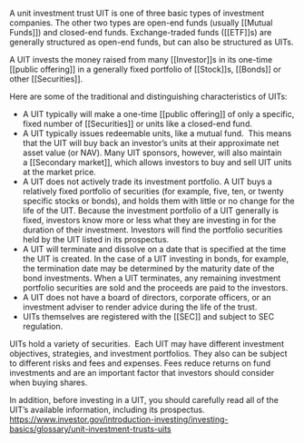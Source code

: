 A unit investment trust UIT is one of three basic types of investment companies. The other two types are open-end funds (usually [[Mutual Funds]]) and closed-end funds. Exchange-traded funds ([[ETF]]s) are generally structured as open-end funds, but can also be structured as UITs.

A UIT invests the money raised from many [[Investor]]s in its one-time [[public offering]] in a generally fixed portfolio of [[Stock]]s, [[Bonds]] or other [[Securities]].

Here are some of the traditional and distinguishing characteristics of UITs:

- A UIT typically will make a one-time [[public offering]] of only a specific, fixed number of [[Securities]] or units like a closed-end fund.
- A UIT typically issues redeemable units, like a mutual fund.  This means that the UIT will buy back an investor’s units at their approximate net asset value (or NAV). Many UIT sponsors, however, will also maintain a [[Secondary market]], which allows investors to buy and sell UIT units at the market price.  
- A UIT does not actively trade its investment portfolio. A UIT buys a relatively fixed portfolio of securities (for example, five, ten, or twenty specific stocks or bonds), and holds them with little or no change for the life of the UIT. Because the investment portfolio of a UIT generally is fixed, investors know more or less what they are investing in for the duration of their investment. Investors will find the portfolio securities held by the UIT listed in its prospectus.
- A UIT will terminate and dissolve on a date that is specified at the time the UIT is created. In the case of a UIT investing in bonds, for example, the termination date may be determined by the maturity date of the bond investments. When a UIT terminates, any remaining investment portfolio securities are sold and the proceeds are paid to the investors.
- A UIT does not have a board of directors, corporate officers, or an investment adviser to render advice during the life of the trust.
- UITs themselves are registered with the [[SEC]] and subject to SEC regulation.

UITs hold a variety of securities.  Each UIT may have different investment objectives, strategies, and investment portfolios. They also can be subject to different risks and fees and expenses. Fees reduce returns on fund investments and are an important factor that investors should consider when buying shares.

In addition, before investing in a UIT, you should carefully read all of the UIT’s available information, including its prospectus.
https://www.investor.gov/introduction-investing/investing-basics/glossary/unit-investment-trusts-uits